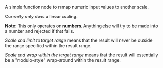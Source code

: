 A simple function node to remap numeric input values to another scale.

Currently only does a linear scaling.

**Note:** This only operates on **numbers**. Anything else will try to be made into a number and rejected if that fails.

_Scale and limit to target range_ means that the result will never be outside the range specified within the result range.

_Scale and wrap within the target range_ means that the result will essentially be a "modulo-style" wrap-around within the result range.